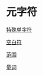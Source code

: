 # 元字符

[特殊单字符](特殊单字符/特殊单字符.md "特殊单字符")

[空白符](空白符/空白符.md "空白符")

[范围](范围/范围.md "范围")

[量词](量词/量词.md "量词")
